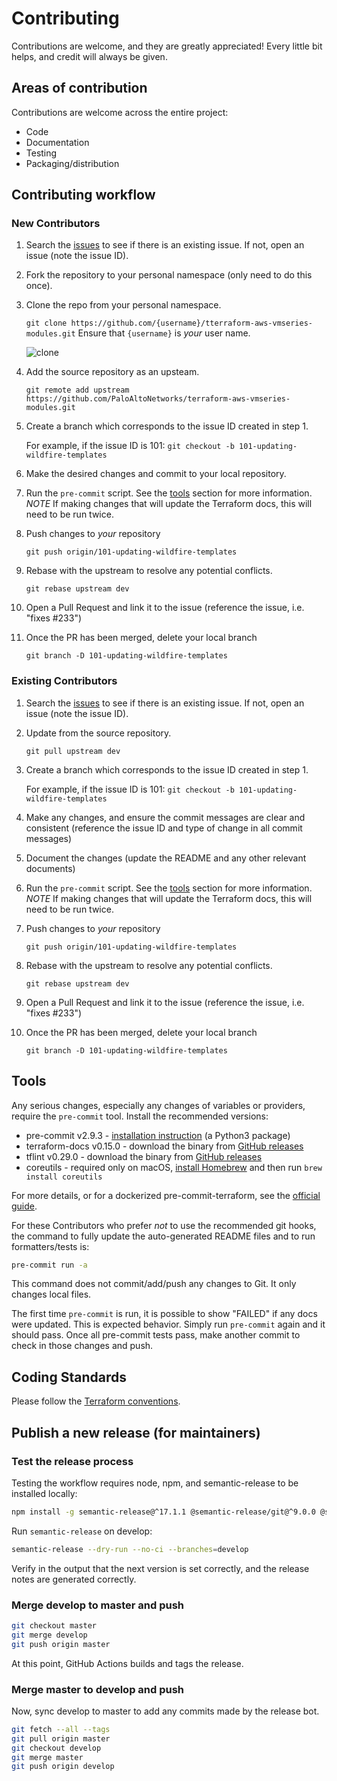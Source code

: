 # Contributing

Contributions are welcome, and they are greatly appreciated! Every little bit helps,
and credit will always be given.

## Areas of contribution

Contributions are welcome across the entire project:

- Code
- Documentation
- Testing
- Packaging/distribution

## Contributing workflow

### New Contributors

1. Search the [issues](https://github.com/PaloAltoNetworks/terraform-aws-vmseries-modules.git/issues) to see if there is an existing issue. If not, open an issue (note the issue ID).

1. Fork the repository to your personal namespace (only need to do this once).

1. Clone the repo from your personal namespace.

   `git clone https://github.com/{username}/tterraform-aws-vmseries-modules.git`
   Ensure that `{username}` is _your_ user name.

   ![clone](docs/images/clone.png)

1. Add the source repository as an upsteam.

   `git remote add upstream https://github.com/PaloAltoNetworks/terraform-aws-vmseries-modules.git`

1. Create a branch which corresponds to the issue ID created in step 1.

   For example, if the issue ID is 101:
   `git checkout -b 101-updating-wildfire-templates`

1. Make the desired changes and commit to your local repository.

1. Run the `pre-commit` script. See the [tools](#tools) section for more information.
   *NOTE* If making changes that will update the Terraform docs, this will need to be run twice.

1. Push changes to _your_ repository

   `git push origin/101-updating-wildfire-templates`

1. Rebase with the upstream to resolve any potential conflicts.

   `git rebase upstream dev`

1. Open a Pull Request and link it to the issue (reference the issue, i.e. "fixes #233")

1. Once the PR has been merged, delete your local branch

   `git branch -D 101-updating-wildfire-templates`

### Existing Contributors

1. Search the [issues](https://github.com/PaloAltoNetworks/terraform-aws-vmseries-modules.git/issues) to see if there is an existing issue. If not, open an issue (note the issue ID).

1. Update from the source repository.

   `git pull upstream dev`

1. Create a branch which corresponds to the issue ID created in step 1.

   For example, if the issue ID is 101:
   `git checkout -b 101-updating-wildfire-templates`

1. Make any changes, and ensure the commit messages are clear and consistent (reference the issue ID and type of change in all commit messages)

1. Document the changes (update the README and any other relevant documents)

1. Run the `pre-commit` script. See the [tools](#tools) section for more information.
   *NOTE* If making changes that will update the Terraform docs, this will need to be run twice.

1. Push changes to _your_ repository

   `git push origin/101-updating-wildfire-templates`
1. Rebase with the upstream to resolve any potential conflicts.

   `git rebase upstream dev`

1. Open a Pull Request and link it to the issue (reference the issue, i.e. "fixes #233")

1. Once the PR has been merged, delete your local branch

   `git branch -D 101-updating-wildfire-templates`

## Tools

Any serious changes, especially any changes of variables or providers, require the
`pre-commit` tool. Install the recommended versions:

- pre-commit v2.9.3 - [installation instruction](https://pre-commit.com/#installation) (a Python3 package)
- terraform-docs v0.15.0 - download the binary from [GitHub releases](https://github.com/terraform-docs/terraform-docs/releases)
- tflint v0.29.0 - download the binary from [GitHub releases](https://github.com/terraform-linters/tflint/releases)
- coreutils - required only on macOS, [install Homebrew](https://docs.brew.sh/Installation) and then run `brew install coreutils`

For more details, or for a dockerized pre-commit-terraform, see the [official guide](https://github.com/antonbabenko/pre-commit-terraform#how-to-install).

For these Contributors who prefer *not* to use the recommended git hooks, the command
to fully update the auto-generated README files and to run formatters/tests is:

```sh
pre-commit run -a
```

This command does not commit/add/push any changes to Git. It only changes local files.

The first time `pre-commit` is run, it is possible to show "FAILED" if any docs were updated. This is expected behavior. Simply run `pre-commit` again and it should pass. Once all pre-commit tests pass, make another commit to check in those changes and push.

## Coding Standards

Please follow the [Terraform conventions](https://github.com/PaloAltoNetworks/terraform-best-practices/blob/master/README.md).

## Publish a new release (for maintainers)

### Test the release process

Testing the workflow requires node, npm, and semantic-release to be installed locally:

```sh
npm install -g semantic-release@^17.1.1 @semantic-release/git@^9.0.0 @semantic-release/exec@^5.0.0 conventional-changelog-conventionalcommits@^4.4.0
```

Run `semantic-release` on develop:

```sh
semantic-release --dry-run --no-ci --branches=develop
```

Verify in the output that the next version is set correctly, and the release notes are generated correctly.

### Merge develop to master and push

```sh
git checkout master
git merge develop
git push origin master
```

At this point, GitHub Actions builds and tags the release.

### Merge master to develop and push

Now, sync develop to master to add any commits made by the release bot.

```sh
git fetch --all --tags
git pull origin master
git checkout develop
git merge master
git push origin develop
```
